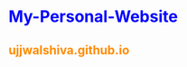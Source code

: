 # My-Personal-Website
<style>H1{color:Blue;}</style>
<style>H2{color:DarkOrange;}</style>
<style>p{color:Black;}</style>
## ujjwalshiva.github.io
